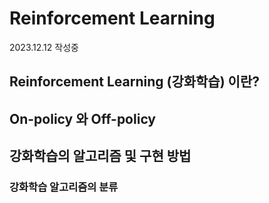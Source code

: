 # Reinforcement Learning

2023.12.12 작성중

## Reinforcement Learning (강화학습) 이란?

## On-policy 와 Off-policy

## 강화학습의 알고리즘 및 구현 방법

### 강화학습 알고리즘의 분류

